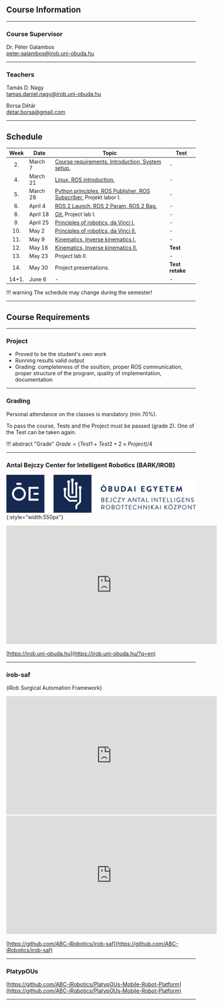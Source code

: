 ## Course Information

---
### Course Supervisor
Dr. Péter Galambos      
[peter.galambos@irob.uni-obuda.hu](mailto:peter.galambos@irob.uni-obuda.hu)

---

### Teachers
Tamás D. Nagy      
[tamas.daniel.nagy@irob.uni-obuda.hu](mailto:tamas.daniel.nagy@irob.uni-obuda.hu)

Borsa Détár      
[detar.borsa@gmail.com](mailto:detar.borsa@gmail.com)


---

## Schedule


| Week  | Date     | Topic                                                                                         | Test            |
|:-----:|----------|-----------------------------------------------------------------------------------------------|-----------------|
|  2.   | March 7  | [Course requirements. Introduction, System setup.](01_system_setup.md)                        | -               |
|  4.   | March 21 | [Linux, ROS introduction.](02_linux_ros_principles.md)                                        | -               |
|  5.   | March 28 | [Python principles, ROS Publisher, ROS Subscriber.](03_python_principles.md) Projekt labor I. | -               |
|  6.   | April 4  | [ROS 2 Launch, ROS 2 Param, ROS 2 Bag.](04_roslaunch.md)                                      | -               |
|  8.   | April 18 | [Git.](05_git.md) Project lab I.                                                              | -               |
|  9.   | April 25 | [Principles of robotics, da Vinci I.](06_da_vinci.md)                                         | -               |
|  10.  | May 2    | [Principles of robotics, da Vinci II.](06_da_vinci.md)                                        | -               |
|  11.  | May 9    | [Kinematics, Inverse kinematics I.](07_robotics_principles.md)                                | -               |
|  12.  | May 16   | [Kinematics, Inverse kinematics II.](07_robotics_principles.md)                               | **Test**        |
|  13.  | May 23   | Project lab II.                                                                               | -               |
|  14.  | May 30   | Project presentations.                                                                        | **Test retake** |
| 14+1. | June 6   | -                                                                                             | -               |


!!! warning
    The schedule may change during the semester!

---


## Course Requirements

---

### Project

- Proved to be the student's own work
- Running results valid output
- Grading: completeness of the soultion, proper ROS communication, proper structure of the program, quality of implementation, documentation


---

### Grading

Personal attendance on the classes is mandatory (min 70%).

To pass the course, Tests and the Project must be passed (grade 2). One of the Test can be taken again.


!!! abstract "Grade"
    $Grade = (Test1 + Test2 + 2 \times Project) / 4$


---

### Antal Bejczy Center for Intelligent Robotics (BARK/IROB)


![](img/bark_logo.png){:style="width:550px"}


<iframe width="560" height="315" src="https://www.youtube.com/embed/8XmKGWBV5Nw" title="YouTube video player" frameborder="0" allow="accelerometer; autoplay; clipboard-write; encrypted-media; gyroscope; picture-in-picture" allowfullscreen></iframe>


[https://irob.uni-obuda.hu](https://irob.uni-obuda.hu/?q=en)

---

### irob-saf

(iRob Surgical Automation Framework)

<iframe width="560" height="315" src="https://www.youtube.com/embed/d8aKvtvy1-4" title="YouTube video player" frameborder="0" allow="accelerometer; autoplay; clipboard-write; encrypted-media; gyroscope; picture-in-picture" allowfullscreen></iframe>

<iframe width="560" height="315" src="https://www.youtube.com/embed/7pB6zXom3k0" title="YouTube video player" frameborder="0" allow="accelerometer; autoplay; clipboard-write; encrypted-media; gyroscope; picture-in-picture" allowfullscreen></iframe>


[https://github.com/ABC-iRobotics/irob-saf](https://github.com/ABC-iRobotics/irob-saf)

---

### PlatypOUs

[https://github.com/ABC-iRobotics/PlatypOUs-Mobile-Robot-Platform](https://github.com/ABC-iRobotics/PlatypOUs-Mobile-Robot-Platform)

---

